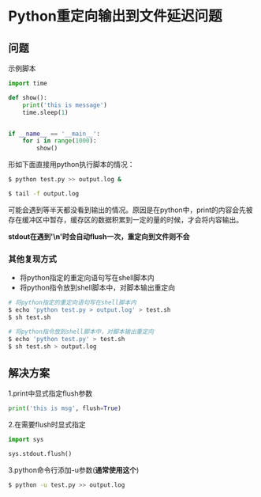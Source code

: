 # Python重定向输出到文件延迟问题

## 问题

示例脚本
```python
import time

def show():
    print('this is message')
    time.sleep(1)


if __name__ == '__main__':
    for i in range(1000):
        show()

```

形如下面直接用python执行脚本的情况：
```bash
$ python test.py >> output.log &

$ tail -f output.log
```
可能会遇到等半天都没看到输出的情况。原因是在python中，print的内容会先被存在缓冲区中暂存，缓存区的数据积累到一定的量的时候，才会将内容输出。

**stdout在遇到'\n'时会自动flush一次，重定向到文件则不会**

### 其他复现方式

* 将python指定的重定向语句写在shell脚本内
* 将python指令放到shell脚本中，对脚本输出重定向


```bash
# 将python指定的重定向语句写在shell脚本内
$ echo 'python test.py > output.log' > test.sh
$ sh test.sh

# 将python指令放到shell脚本中，对脚本输出重定向
$ echo 'python test.py' > test.sh
$ sh test.sh > output.log 

```


## 解决方案

1.print中显式指定flush参数
```python
print('this is msg', flush=True)
```

2.在需要flush时显式指定
```python
import sys

sys.stdout.flush()
```

3.python命令行添加-u参数(**通常使用这个**)
```bash
$ python -u test.py >> output.log
```